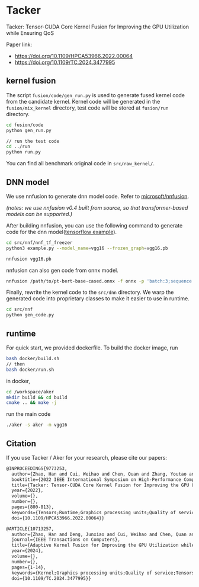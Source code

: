 # Tacker
Tacker: Tensor-CUDA Core Kernel Fusion for Improving the GPU Utilization while Ensuring QoS

Paper link:
* https://doi.org/10.1109/HPCA53966.2022.00064
* https://doi.org/10.1109/TC.2024.3477995
## kernel fusion

The script `fusion/code/gen_run.py` is used to generate fused kernel code from the candidate kernel. Kernel code will be generated in the `fusion/mix_kernel` directory, test code will be stored at `fusion/run` directory.

```bash
cd fusion/code
python gen_run.py

// run the test code
cd ../run
python run.py
```

You can find all benchmark original code in  `src/raw_kernel/`.

## DNN model

We use nnfusion to generate dnn model code. Refer to [microsoft/nnfusion](https://github.com/microsoft/nnfusion/tree/v0.4).

*(notes: we use nnfusion v0.4 built from source, so that transformer-based models can be supported.)*

After building nnfusion, you can use the following command to generate code for the dnn model([tensorflow example](https://github.com/microsoft/nnfusion/tree/v0.4/models/tensorflow)).

```bash
cd src/nnf/nnf_tf_freezer
python3 example.py --model_name=vgg16 --frozen_graph=vgg16.pb

nnfusion vgg16.pb
```

nnfusion can also gen code from onnx model.

```bash
nnfusion /path/to/pt-bert-base-cased.onnx -f onnx -p 'batch:3;sequence:512'
```

Finally, rewrite the kernel code to the `src/dnn` directory. We warp the generated code into proprietary classes to make it easier to use in runtime.

```bash
cd src/nnf
python gen_code.py
```
## runtime

For quick start, we provided dockerfile. To build the docker image, run

```bash
bash docker/build.sh
// then
bash docker/run.sh
```

in docker,

```bash
cd /workspace/aker
mkdir build && cd build
cmake .. && make -j
```

run the main code

```bash
./aker -s aker -m vgg16
```

## Citation

If you use Tacker / Aker for your research, please cite our papers:

```txt
@INPROCEEDINGS{9773253,
  author={Zhao, Han and Cui, Weihao and Chen, Quan and Zhang, Youtao and Lu, Yanchao and Li, Chao and Leng, Jingwen and Guo, Minyi},
  booktitle={2022 IEEE International Symposium on High-Performance Computer Architecture (HPCA)}, 
  title={Tacker: Tensor-CUDA Core Kernel Fusion for Improving the GPU Utilization while Ensuring QoS}, 
  year={2022},
  volume={},
  number={},
  pages={800-813},
  keywords={Tensors;Runtime;Graphics processing units;Quality of service;Machine learning;Parallel processing;Throughput;Tensor Core;GPU Utilization;QoS},
  doi={10.1109/HPCA53966.2022.00064}}
```

```txt
@ARTICLE{10713257,
  author={Zhao, Han and Deng, Junxiao and Cui, Weihao and Chen, Quan and Zhang, Youtao and Zeng, Deze and Guo, Minyi},
  journal={IEEE Transactions on Computers}, 
  title={Adaptive Kernel Fusion for Improving the GPU Utilization while Ensuring QoS}, 
  year={2024},
  volume={},
  number={},
  pages={1-14},
  keywords={Kernel;Graphics processing units;Quality of service;Tensors;Processor scheduling;Throughput;Resource management;Computers;Instruction sets;Benchmark testing;Kernel fusion;QoS;GPU scheduling},
  doi={10.1109/TC.2024.3477995}}
```
